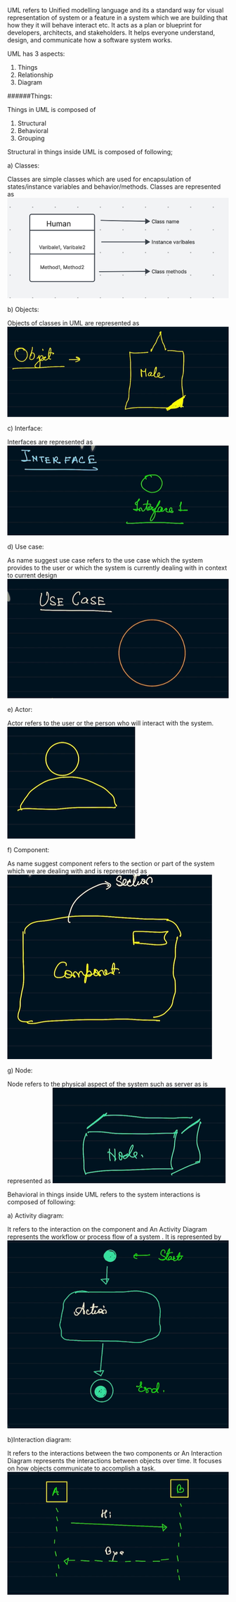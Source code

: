 UML refers to Unified modelling language and its a standard way for visual representation 
of system or a feature in a system which we are building that how they it will behave interact etc.
It acts as a plan or blueprint for developers, architects, and stakeholders. It helps everyone understand, 
design, and communicate how a software system works.

UML has 3 aspects:

1) Things
2) Relationship
3) Diagram


######Things:

Things in UML is composed of

1) Structural
2) Behavioral
3) Grouping

Structural in things inside UML is composed of following; 

a) Classes: 

Classes are simple classes which are used for encapsulation of states/instance variables and behavior/methods.
Classes are represented as ![alt text](/03_ObjectOrientedAnalysis&Design/Images/Classes.png)

b) Objects:

Objects of classes in UML are represented as ![alt text](Images/Object.png)

c) Interface:

Interfaces are represented as ![alt text](Images/Interface.png)

d) Use case:

As name suggest use case refers to the use case which the system provides to the user or which the system
is currently dealing with in context to current design ![alt text](Images/UseCase.png)

e) Actor:

Actor refers to the user or the person who will interact with the system. ![alt text](Images/Actor.png)

f) Component:

As name suggest component refers to the section or part of the system which we are dealing with and is
represented as ![alt text](Images/Component.png)

g) Node:

Node refers to the physical aspect of the system such as server as is represented as ![alt text](Images/Node.png)


Behavioral in things inside UML refers to the system interactions is composed of following:

a) Activity diagram:

It refers to the interaction on the component and An Activity Diagram represents the workflow or process flow of a 
system . It is represented by ![alt text](Images/ActivityDiagram.png)

b)Interaction diagram:

It refers to the interactions between the two components or An Interaction Diagram represents 
the interactions between objects over time. It focuses on how objects communicate to accomplish a task.
![alt text](Images/InteractionDiagram.png)

